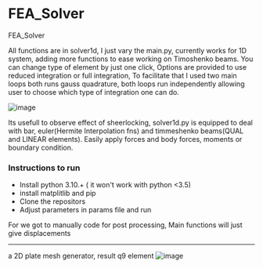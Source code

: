 # FEA_Solver
FEA_Solver

All functions are in solver1d, I just vary the main.py, currently works for 1D system, adding more functions to ease working on Timoshenko beams.
You can change type of element by just one click, Options are provided to use reduced integration or full integration, To facilitate that I used two main loops both runs gauss quadrature, both loops run independently allowing user to choose which type of integration one can do.

![image](https://user-images.githubusercontent.com/26081294/215250660-8e63f2dd-420f-4f3d-8d2b-683ed1e9a124.png)



Its usefull to observe effect of sheerlocking, solver1d.py is equipped to deal with bar, euler(Hermite Interpolation fns) and timmeshenko beams(QUAL and LINEAR elements). Easily apply forces and body forces, moments or boundary condition. 

### Instructions to run

- Install python 3.10.+ ( it won't work with python <3.5)
- install matplitlib and pip
- Clone the repositors
- Adjust parameters in params file and run

For we got to manually code for post processing, Main functions will just give displacements

---

a 2D plate mesh generator, result q9 element
![image](https://user-images.githubusercontent.com/26081294/227824850-dd187a4e-ddc8-4a99-9f59-d3c667ee8f4d.png)

